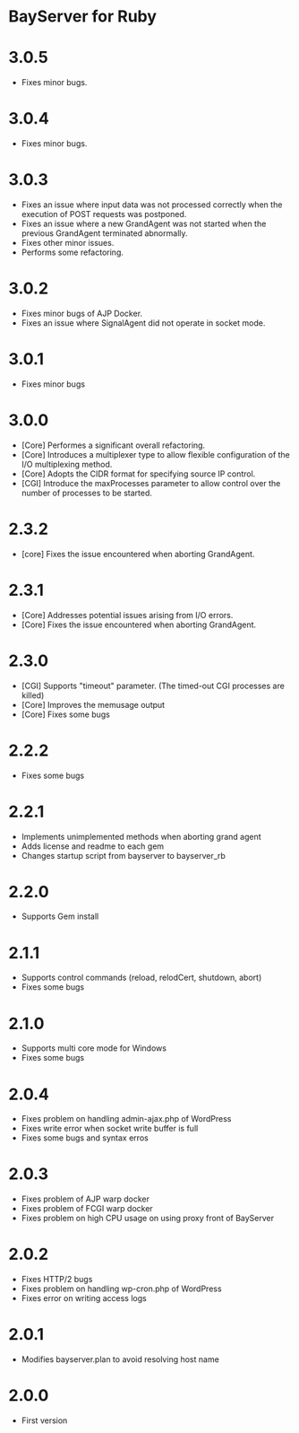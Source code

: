 # BayServer for Ruby

# 3.0.5

- Fixes minor bugs.

# 3.0.4

- Fixes minor bugs.

# 3.0.3

- Fixes an issue where input data was not processed correctly when the execution of POST requests was postponed.
- Fixes an issue where a new GrandAgent was not started when the previous GrandAgent terminated abnormally.
- Fixes other minor issues.
- Performs some refactoring.

# 3.0.2

- Fixes minor bugs of AJP Docker.
- Fixes an issue where SignalAgent did not operate in socket mode.

# 3.0.1

- Fixes minor bugs

# 3.0.0

- [Core] Performes a significant overall refactoring.
- [Core] Introduces a multiplexer type to allow flexible configuration of the I/O multiplexing method.
- [Core] Adopts the CIDR format for specifying source IP control.
- [CGI] Introduce the maxProcesses parameter to allow control over the number of processes to be started.

# 2.3.2

- [core] Fixes the issue encountered when aborting GrandAgent.

# 2.3.1

- [Core] Addresses potential issues arising from I/O errors.
- [Core] Fixes the issue encountered when aborting GrandAgent.

# 2.3.0

- [CGI] Supports "timeout" parameter. (The timed-out CGI processes are killed)
- [Core] Improves the memusage output
- [Core] Fixes some bugs

# 2.2.2

- Fixes some bugs

# 2.2.1

- Implements unimplemented methods when aborting grand agent
- Adds license and readme to each gem
- Changes startup script from bayserver to bayserver_rb

# 2.2.0
- Supports Gem install


# 2.1.1

- Supports control commands (reload, relodCert, shutdown, abort)
- Fixes some bugs

# 2.1.0

- Supports multi core mode for Windows
- Fixes some bugs

# 2.0.4

- Fixes problem on handling admin-ajax.php of WordPress
- Fixes write error when socket write buffer is full
- Fixes some bugs and syntax erros

# 2.0.3

- Fixes problem of AJP warp docker
- Fixes problem of FCGI warp docker
- Fixes problem on high CPU usage on using proxy front of BayServer

# 2.0.2

- Fixes HTTP/2 bugs
- Fixes problem on handling wp-cron.php of WordPress
- Fixes error on writing access logs 

# 2.0.1

- Modifies bayserver.plan to avoid resolving host name


# 2.0.0

- First version
